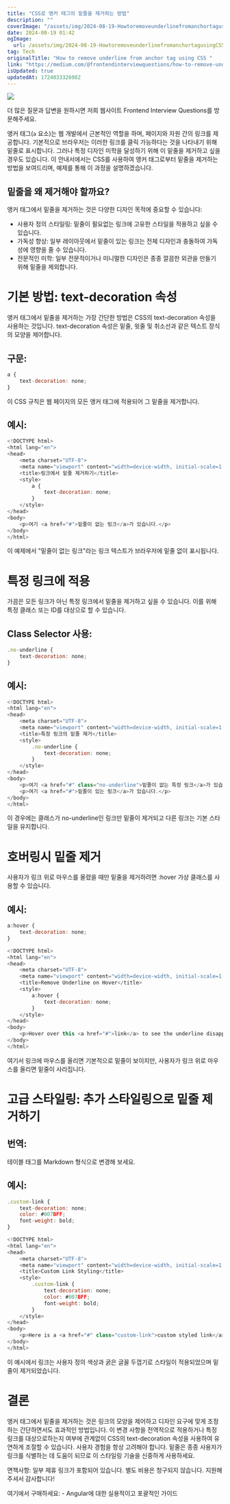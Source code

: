 ```yaml
---
title: "CSS로 앵커 태그의 밑줄을 제거하는 방법"
description: ""
coverImage: "/assets/img/2024-08-19-HowtoremoveunderlinefromanchortagusingCSS_0.png"
date: 2024-08-19 01:42
ogImage:
  url: /assets/img/2024-08-19-HowtoremoveunderlinefromanchortagusingCSS_0.png
tag: Tech
originalTitle: "How to remove underline from anchor tag using CSS "
link: "https://medium.com/@frontendinterviewquestions/how-to-remove-underline-from-anchor-tag-using-css-ac5abf6521dd"
isUpdated: true
updatedAt: 1724033326982
---
```


<img src="/assets/img/2024-08-19-HowtoremoveunderlinefromanchortagusingCSS_0.png" />

더 많은 질문과 답변을 원하시면 저희 웹사이트 Frontend Interview Questions를 방문해주세요.

앵커 태그(`a` 요소)는 웹 개발에서 근본적인 역할을 하며, 페이지와 자원 간의 링크를 제공합니다. 기본적으로 브라우저는 이러한 링크를 클릭 가능하다는 것을 나타내기 위해 밑줄로 표시합니다. 그러나 특정 디자인 미학을 달성하기 위해 이 밑줄을 제거하고 싶을 경우도 있습니다. 이 안내서에서는 CSS를 사용하여 앵커 태그로부터 밑줄을 제거하는 방법을 보여드리며, 예제를 통해 이 과정을 설명하겠습니다.

## 밑줄을 왜 제거해야 할까요?

<div class="content-ad"></div>

앵커 태그에서 밑줄을 제거하는 것은 다양한 디자인 목적에 중요할 수 있습니다:

- 사용자 정의 스타일링: 밑줄이 필요없는 링크에 고유한 스타일을 적용하고 싶을 수 있습니다.
- 가독성 향상: 일부 레이아웃에서 밑줄이 있는 링크는 전체 디자인과 충돌하여 가독성에 영향을 줄 수 있습니다.
- 전문적인 미학: 일부 전문적이거나 미니멀한 디자인은 종종 깔끔한 외관을 만들기 위해 밑줄을 제외합니다.

# 기본 방법: text-decoration 속성

앵커 태그에서 밑줄을 제거하는 가장 간단한 방법은 CSS의 text-decoration 속성을 사용하는 것입니다. text-decoration 속성은 밑줄, 윗줄 및 취소선과 같은 텍스트 장식의 모양을 제어합니다.

<div class="content-ad"></div>

## 구문:

```js
a {
    text-decoration: none;
}
```

이 CSS 규칙은 웹 페이지의 모든 앵커 태그에 적용되어 그 밑줄을 제거합니다.

## 예시:

<div class="content-ad"></div>

```js
<!DOCTYPE html>
<html lang="en">
<head>
    <meta charset="UTF-8">
    <meta name="viewport" content="width=device-width, initial-scale=1.0">
    <title>링크에서 밑줄 제거하기</title>
    <style>
        a {
            text-decoration: none;
        }
    </style>
</head>
<body>
    <p>여기 <a href="#">밑줄이 없는 링크</a>가 있습니다.</p>
</body>
</html>
```

이 예제에서 "밑줄이 없는 링크"라는 링크 텍스트가 브라우저에 밑줄 없이 표시됩니다.

# 특정 링크에 적용

가끔은 모든 링크가 아닌 특정 링크에서 밑줄을 제거하고 싶을 수 있습니다. 이를 위해 특정 클래스 또는 ID를 대상으로 할 수 있습니다.

<div class="content-ad"></div>

## Class Selector 사용:

```js
.no-underline {
    text-decoration: none;
}
```

## 예시:

```js
<!DOCTYPE html>
<html lang="en">
<head>
    <meta charset="UTF-8">
    <meta name="viewport" content="width=device-width, initial-scale=1.0">
    <title>특정 링크의 밑줄 제거</title>
    <style>
        .no-underline {
            text-decoration: none;
        }
    </style>
</head>
<body>
    <p>여기 <a href="#" class="no-underline">밑줄이 없는 특정 링크</a>가 있습니다.</p>
    <p>여기 <a href="#">밑줄이 있는 링크</a>가 있습니다.</p>
</body>
</html>
```

<div class="content-ad"></div>

이 경우에는 클래스가 no-underline인 링크만 밑줄이 제거되고 다른 링크는 기본 스타일을 유지합니다.

# 호버링시 밑줄 제거

사용자가 링크 위로 마우스를 올렸을 때만 밑줄을 제거하려면 :hover 가상 클래스를 사용할 수 있습니다.

## 예시:

<div class="content-ad"></div>

```js
a:hover {
    text-decoration: none;
}
```

```js
<!DOCTYPE html>
<html lang="en">
<head>
    <meta charset="UTF-8">
    <meta name="viewport" content="width=device-width, initial-scale=1.0">
    <title>Remove Underline on Hover</title>
    <style>
        a:hover {
            text-decoration: none;
        }
    </style>
</head>
<body>
    <p>Hover over this <a href="#">link</a> to see the underline disappear.</p>
</body>
</html>
```

여기서 링크에 마우스를 올리면 기본적으로 밑줄이 보이지만, 사용자가 링크 위로 마우스를 올리면 밑줄이 사라집니다.

# 고급 스타일링: 추가 스타일링으로 밑줄 제거하기

<div class="content-ad"></div>

## 번역:

테이블 태그를 Markdown 형식으로 변경해 보세요.

## 예시:

```js
.custom-link {
    text-decoration: none;
    color: #007BFF;
    font-weight: bold;
}
```

```js
<!DOCTYPE html>
<html lang="en">
<head>
    <meta charset="UTF-8">
    <meta name="viewport" content="width=device-width, initial-scale=1.0">
    <title>Custom Link Styling</title>
    <style>
        .custom-link {
            text-decoration: none;
            color: #007BFF;
            font-weight: bold;
        }
    </style>
</head>
<body>
    <p>Here is a <a href="#" class="custom-link">custom styled link</a> without an underline.</p>
</body>
</html>
```

<div class="content-ad"></div>

이 예시에서 링크는 사용자 정의 색상과 굵은 글꼴 두껍기로 스타일이 적용되었으며 밑줄이 제거되었습니다.

# 결론

앵커 태그에서 밑줄을 제거하는 것은 링크의 모양을 제어하고 디자인 요구에 맞게 조정하는 간단하면서도 효과적인 방법입니다. 이 변경 사항을 전역적으로 적용하거나 특정 링크를 대상으로하는지 여부에 관계없이 CSS의 text-decoration 속성을 사용하여 유연하게 조절할 수 있습니다. 사용자 경험을 항상 고려해야 합니다. 밑줄은 종종 사용자가 링크를 식별하는 데 도움이 되므로 이 스타일링 기술을 신중하게 사용하세요.

면책사항: 일부 제휴 링크가 포함되어 있습니다. 별도 비용은 청구되지 않습니다. 지원해 주셔서 감사합니다!

<div class="content-ad"></div>

여기에서 구매하세요: - Angular에 대한 실용적이고 포괄적인 가이드
